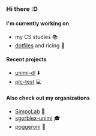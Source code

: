 ### Hi there :D

#### I'm currently working on
- my CS studies :books:
- [dotfiles](https://github.com/sgorblex/dotfiles) and ricing :rice:

#### Recent projects
- [unimi-dl](https://github.com/SimpoLab/unimi-dl) :arrow_down:
- [plc-test](https://github.com/sgorblex-unimi/plc-test) :computer:

#### Also check out my organizations
- [SimpoLab](https://github.com/SimpoLab) :wine_glass:
- [sgorblex-unimi](https://github.com/sgorblex-unimi) :mortar_board:
- [poggeroni](https://github.com/poggeroni) :frog:
